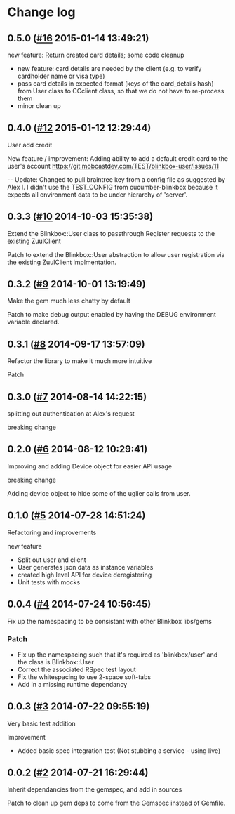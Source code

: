 # Change log

## 0.5.0 ([#16](https://git.mobcastdev.com/TEST/blinkbox-user/pull/16) 2015-01-14 13:49:21)

new feature: Return created card details; some code cleanup

- new feature: card details are needed by the client (e.g. to verify cardholder name or visa type)
- pass card details in expected format (keys of the card_details hash) from User class to CCclient class, so that we do not have to re-process them
- minor clean up

## 0.4.0 ([#12](https://git.mobcastdev.com/TEST/blinkbox-user/pull/12) 2015-01-12 12:29:44)

User add credit

New feature / improvement: Adding ability to add a default credit card to the user's account
https://git.mobcastdev.com/TEST/blinkbox-user/issues/11

--
Update: Changed to pull braintree key from a config file as suggested by Alex I. I didn't use the TEST_CONFIG from cucumber-blinkbox because it expects all environment data to be under hierarchy of 'server'.

## 0.3.3 ([#10](https://git.mobcastdev.com/TEST/blinkbox-user/pull/10) 2014-10-03 15:35:38)

Extend the Blinkbox::User class to passthrough Register requests to the existing ZuulClient

Patch to extend the Blinkbox::User abstraction to allow user registration via the existing ZuulClient implmentation.

## 0.3.2 ([#9](https://git.mobcastdev.com/TEST/blinkbox-user/pull/9) 2014-10-01 13:19:49)

Make the gem much less chatty by default

Patch to make debug output enabled by having the DEBUG environment variable declared.

## 0.3.1 ([#8](https://git.mobcastdev.com/TEST/blinkbox-user/pull/8) 2014-09-17 13:57:09)

Refactor the library to make it much more intuitive

Patch

## 0.3.0 ([#7](https://git.mobcastdev.com/TEST/blinkbox-user/pull/7) 2014-08-14 14:22:15)

splitting out authentication at Alex's request

breaking change

## 0.2.0 ([#6](https://git.mobcastdev.com/TEST/blinkbox-user/pull/6) 2014-08-12 10:29:41)

Improving and adding Device object for easier API usage

breaking change

Adding device object to hide some of the uglier calls from user.

## 0.1.0 ([#5](https://git.mobcastdev.com/TEST/blinkbox-user/pull/5) 2014-07-28 14:51:24)

Refactoring and improvements

new feature

- Split out user and client
- User generates json data as instance variables
- created high level API for device deregistering
- Unit tests with mocks 

## 0.0.4 ([#4](https://git.mobcastdev.com/TEST/blinkbox-user/pull/4) 2014-07-24 10:56:45)

Fix up the namespacing to be consistant with other Blinkbox libs/gems

### Patch

- Fix up the namespacing such that it's required as 'blinkbox/user' and the class is Blinkbox::User
- Correct the associated RSpec test layout
- Fix the whitespacing to use 2-space soft-tabs
- Add in a missing runtime dependancy

## 0.0.3 ([#3](https://git.mobcastdev.com/TEST/blinkbox-user/pull/3) 2014-07-22 09:55:19)

Very basic test addition

Improvement
- Added basic spec integration test (Not stubbing a service - using live)

## 0.0.2 ([#2](https://git.mobcastdev.com/TEST/blinkbox-user/pull/2) 2014-07-21 16:29:44)

Inherit dependancies from the gemspec, and add in sources

Patch to clean up gem deps to come from the Gemspec instead of Gemfile.

